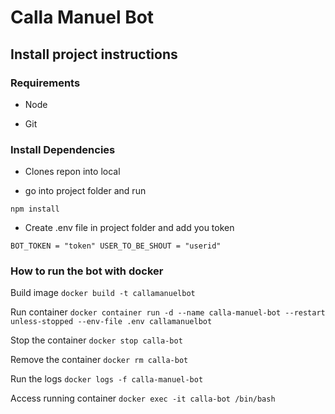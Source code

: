 # Calla Manuel Bot

## Install project instructions

### Requirements

- Node

- Git

### Install Dependencies

- Clones repon into local

- go into project folder and run

`
npm install
`

- Create .env file in project folder and add you token

`
BOT_TOKEN = "token"
USER_TO_BE_SHOUT = "userid"
`
### How to run the bot with docker

Build image
`
docker build -t callamanuelbot
`

Run container
`
docker container run -d --name calla-manuel-bot --restart unless-stopped --env-file .env callamanuelbot
`

Stop the container
`
docker stop calla-bot
`

Remove the container
`
docker rm calla-bot
`

Run the logs
`
docker logs -f calla-manuel-bot
`

Access running container
`
docker exec -it calla-bot /bin/bash
`